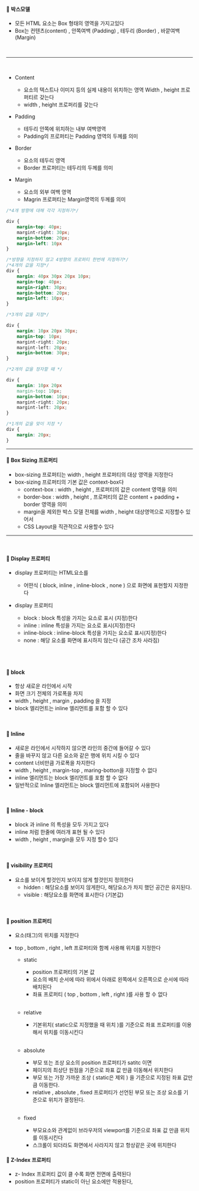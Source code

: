 #### 🔸 박스모델

- 모든 HTML 요소는 Box 형태의 영역을 가지고있다
- Box는 컨텐츠(content) , 안쪽여백 (Padding) , 테두리 (Border) , 바깥여백 (Margin)

<br>

--------
<br>

- Content
    + 요소의 텍스트나 이미지 등의 실제 내용이 위치하는 영역 Width , height 프로퍼티르 갖는다
    + width , height 프로퍼리를 갖는다

- Padding
    + 테두리 안쪽에 위치하는 내부 여백영역
    + Padding의 프로퍼티는 Padding 영역의 두께를 의미

- Border
    + 요소의 테두리 영역
    + Border 프로퍼티는 테두리의 두께를 의미

- Margin
    + 요소의 외부 여백 영역
    + Magrin 프로퍼티는 Margin영역의 두께를 의미

```css
/*4개 방향에 대해 각각 지정하기*/

div {
    margin-top: 40px;
    margint-right: 30px;
    margin-bottom: 20px;
    margin-left: 10px
}

/*방향을 지정하지 않고 4방향의 프로퍼티 한번에 지정하기*/
/*4개의 값을 지정*/
div {
    margin: 40px 30px 20px 10px;
    margin-top: 40px;
    margin-right: 30px;
    margin-bottom: 20px;
    margin-left: 10px;
}

/*3개의 값을 지정*/

div {
    margin: 10px 20px 30px;
    margin-top: 10px;
    margint-right: 20px;
    margint-left: 20px;
    margin-bottom: 30px;
}

/*2개의 값을 정자할 때 */

div {
    margin: 10px 20px
    margin-top: 10px;
    margin-bottom: 10px;
    margint-right: 20px;
    margint-left: 20px;
}

/*1개의 값을 맞이 지정 */
div {
    margin: 20px;
}

```

---------------------------------------------------

#### 🔹 Box Sizing 프로퍼티

- box-sizing 프로퍼티는 width , height 프로퍼티의 대상 영역을 지정한다
- box-sizing 프로퍼티의 기본 값은 context-box다
    + context-box : width , height , 프로퍼티의 값은 content 영역을 의미
    + border-box : width , height , 프로퍼티의 값은 content + padding + border 영역을 의미
    + margin을 제외한 박스 모델 전체를 width , height 대상영역으로 지정할수 있어서
    + CSS Layout을 직관적으로 사용할수 있다

------

<br>

#### 🔹 Display 프로퍼티

- display 프로퍼티는 HTML요소를
    + 어떤식 ( block, inline , inline-block , none ) 으로 화면에 표현할지 지정한다
- display 프로퍼티
    + block : block 특성을 가지는 요소로 표시 (지정)한다
    + inline : inline 특성을 가지는 요소로 표시(지정)한다
    + inline-block : inline-block 특성을 가지는 요소로 표시(지정)한다
    + none : 해당 요소를 화면에 표시하지 않는다 (공간 조차 사라짐)

  <br><br>

#### 📌 block

- 항상 새로운 라인에서 시작
- 화면 크기 전체의 가로폭을 차지
- width , height , margin , padding 을 지정
- block 엘리먼트는 inline 엘리먼트를 포함 할 수 있다

<br>

#### 📌 Inline

- 새로운 라인에서 시작하지 않으면 라인의 중간에 들어갈 수 있다
- 줄을 바꾸지 않고 다른 요소와 같은 행에 위치 시킬 수 있다
- content 너비만큼 가로폭을 차지한다
- width , height , margin-top , maring-botton을 지정할 수 없다
- inline 엘리먼트는 block 엘리먼트를 포함 할 수 없다
- 일반적으로 Inline 엘리먼트는 block 엘리먼트에 포함되어 사용한다

<br>

#### 📌 Inline - block

- block 과 inline 의 특성을 모두 가지고 있다
- inline 처럼 한줄에 여러개 표현 될 수 있다
- width , height , margin을 모두 지정 할수 있다

<br>

#### 📌 visibility 프로퍼티

- 요소를 보이게 할것인지 보이지 않게 할것인지 정의한다
    + hidden : 해당요소를 보이지 않게한다, 해당요소가 차지 했던 공간은 유지된다.
    + visible : 해당요소를 화면에 표시한다 (기본값)

<br>

#### 📌 position 프로퍼티

- 요소(태그)의 위치를 지정한다
- top , bottom , right , left 프로퍼티와 함께 사용해 위치를 지정한다

    + static
        * position 프로퍼티의 기본 값
        * 요소의 배치 순서에 따라 위에서 아래로 왼쪽에서 오른쪽으로 순서에 따라 배치된다
        * 좌표 프로퍼티 ( top , bottom , left , right )를 사용 할 수 없다

        <br>
    + relative
        * 기본위치( static으로 지정했을 때 위치 )를 기준으로 좌표 프로퍼티를 이용해서 위치를 이동시킨다

    <br>

    + absolute
        * 부모 또는 조상 요소의 position 프로퍼티가 satitc 이면
        * 페이지의 최상단 원점을 기준으로 좌표 값 만큼 이동해서 위치한다
        * 부모 또는 가장 가까운 조상 ( static은 제외 ) 을 기준으로 지정된 좌표 값만큼 이동한다.
        * relative , absolute , fixed 프로퍼티가 선언된 부모 또는 조상 요소를 기준으로 위치가 결정된다.

        <br>

    + fixed
        * 부모요소와 관계없이 브라우저의 viewport를 기준으로 좌표 값 만큼 위치를 이동시킨다
        * 스크롤이 되더라도 화면에서 사라지지 않고 항상같은 곳에 위치한다

#### 📌 Z-Index 프로퍼티

- z- Index 프로퍼티 값이 클 수록 화면 전면에 출력된다
- position 프로퍼티가 static이 아닌 요소에만 적용된다,